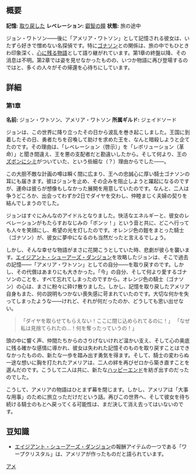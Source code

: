 <!-- title: アメリア・ワトソン -->
<!-- quote: 王様のズボンにシミがついてるぞ！ -->
<!-- chapters: 0 -->
<!-- images: (アメ 第1章プロフィール), (アメ リベスタル王国を探検中), (リコレクション - アメリア・ワトソン) -->
<!-- model: false -->

## 概要

**記憶:** [取り戻した](https://youtu.be/jDmyL6CuzBU)
**レベレーション:** [叡智の瞳](#entry:eye-of-wisdom-entry)
**状態:** 旅の途中

ジョン・ワトソン――後に「アメリア・ワトソン」として記憶される彼女は、いたずら好きで憎めない名探偵です。特に[ゴナソン](#entry:gigi-entry)との関係は、旅の中でもひときわ印象深く、[心に残る物語](#entry:a-knights-tale-entry)として語り継がれています。第1章の終盤以降、その消息は不明。第2章では姿を見せなかったものの、いつか物語に再び登場するのではと、多くの人々がその帰還を心待ちにしています。

## 詳細

### 第1章

**名前:** ジョン・ワトソン、アメリア・ワトソン
**所属ギルド:** ジェイドソード

ジョンは、この世界に降り立ったその日から波乱を巻き起こしました。王国に到着したその日、勇者たちを召喚して助けを求めた王を、なんと暗殺しようと企てたのです。その理由は、「レベレーション（啓示）」を「レボリューション（革命）」と聞き間違え、王を悪の支配者だと勘違いしたから。そして何より、王の[ズボンにシミ](https://www.youtube.com/live/y9KKa_k2VTU?t=7108)がついていた、という些細な（？）理由からでした――。

この大胆不敵な計画の噂は瞬く間に広まり、王への忠誠心に厚い騎士ゴナソンの耳にも届きます。彼はジョンを止め、その企みを阻止しようと躍起になるのですが、運命は彼らが想像もしなかった展開を用意していたのです。なんと、二人は争うどころか、出会ってわずか2日でダイヤを交わし、仲睦まじく夫婦の契りを結んでしまうのでした。

ジョンはすぐにみんなのアイドルとなりました。快活なエネルギーと、彼女のレベレーションがもたらすおなじみの「ボンッ！」という音と共に、どこへ行っても人々を笑顔にし、希望の光を灯したのです。オレンジ色の鎧をまとった騎士（ゴナソン）が、彼女に夢中になるのも当然だったと言えるでしょう。

しかし、そんな幸せな物語がまさに花開こうとしていた時、悲劇が彼らを襲います。[エイジアント・シューアーズ・ダンジョン](#entry:ancient-sewers-dungeon-entry)を攻略したジョンは、そこで過去の記憶――「アメリア・ワトソン」としての自分――を取り戻すのです。しかし、その代償はあまりにも大きかった。「今」の自分、そして何より愛するゴナソンのことを、すべて忘れてしまったのですから。オレンジ色の騎士（ゴナソン）の心は、まさに粉々に砕け散りました。しかし、記憶を取り戻したアメリア自身もまた、何の説明もつかない喪失感に苛まれていたのです。大切な何かを失ってしまったような――けれど、それが何だったのか、どうしても思い出せない。

> 「ダイヤを取らせてもらえない！ここに閉じ込められてるのに！」
> 「なぜ私は見捨てられたの…！何を奪ったっていうの！」

頭の中に響く声、仲間たちからのさりげないけれど温かい支え、そして心の奥底に残る確かな感情に導かれ、彼女は失われた記憶そのものを取り戻すことはできなかったものの、新たな一歩を踏み出す勇気を得ます。そして、騎士の変わらぬ一途な想いに胸を打たれたアメリアは、二人の絆を再びゼロから築き直すことを選んだのです。こうして二人は共に、新たな[ハッピーエンド](https://www.youtube.com/live/WvRIdaH107U?feature=shared&t=12776)を紡ぎ出すのだったのでした。

こうして、アメリアの物語はひとまず幕を閉じます。しかし、アメリアは「大事な用事」のために旅立っただけだという話。再びこの世界へ、そして彼女を待ち続ける騎士のもとへ戻ってくる可能性は、まだ決して消え去ってはいないのです。

## 豆知識

- [エイジアント・シューアーズ・ダンジョン](#entry:ancient-sewers-dungeon-entry)の報酬アイテムの一つである「ワープクリスタル」は、アメリアが作ったものだと語られています。

[アメ](#easter:easter-ame)